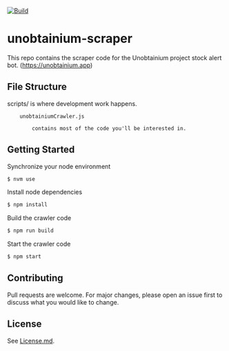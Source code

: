 [![Build](https://github.com/not-tacos/unobtainium-scraper/actions/workflows/build.yml/badge.svg)](https://github.com/not-tacos/unobtainium-scraper/actions/workflows/build.yml)

# unobtainium-scraper
This repo contains the scraper code for the Unobtainium project stock alert bot. (https://unobtainium.app)

## File Structure

scripts/ is where development work happens. 

		unobtainiumCrawler.js 
			
			contains most of the code you'll be interested in. 
			

## Getting Started

Synchronize your node environment
```bash 
$ nvm use
```

Install node dependencies
```bash 
$ npm install
```

Build the crawler code
```bash
$ npm run build
```

Start the crawler code
```bash 
$ npm start
```

## Contributing
Pull requests are welcome. For major changes, please open an issue first to discuss what you would like to change.

## License
See [License.md].

[license.md]: https://github.com/not-tacos/unobtainium-scraper/blob/main/LICENSE

